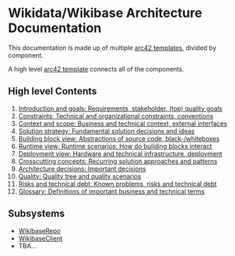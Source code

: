 # Wikidata/Wikibase Architecture Documentation

This documentation is made up of multiple [arc42 templates](https://docs.arc42.org/home/), divided by component.

A high level [arc42 template](https://docs.arc42.org/home/) connects all of the components.

## High level Contents

1. [Introduction and goals: Requirements, stakeholder, (top) quality goals](./01-Introduction_and_Goals.md)
2. [Constraints: Technical and organizational constraints, conventions](./02-Architecture_Constraints.md)
3. [Context and scope: Business and technical context, external interfaces](./03-Context_and_Scope.md)
4. [Solution strategy: Fundamental solution decisions and ideas](./04-Solution_Strategy.md)
5. [Building block view: Abstractions of source code, black-/whiteboxes](./05-Building_Block_View.md)
6. [Runtime view: Runtime scenarios: How do building blocks interact](./06-Runtime_View.md)
7. [Deployment view: Hardware and technical infrastructure, deployment](./07-Deployment_View.md)
8. [Crosscutting concepts: Recurring solution approaches and patterns](./08-Concepts.md)
9. [Architecture decisions: Important decisions](./09-Architecture_Decisions.md)
10. [Quality: Quality tree and quality scenarios](./10-Quality.md)
11. [Risks and technical debt: Known problems, risks and technical debt](./11-Risks_and_Technical_Debt.md)
12. [Glossary: Definitions of important business and technical terms](./12-Glossary.md)

## Subsystems

- [WikibaseRepo](./subsystems/WikibaseRepo/README.md)
- [WikibaseClient](./subsystems/WikibaseClient/README.md)
- TBA...
